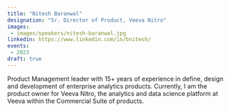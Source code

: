 ```yaml
---
title: "Nitesh Baranwal"
designation: "Sr. Director of Product, Veeva Nitro"
images:
 - images/speakers/nitesh-baranwal.jpg
linkedin: https://www.linkedin.com/in/bnitesh/
events:
 - 2023
draft: true
---
```


Product Management leader with 15+ years of experience in define, design and development of enterprise analytics products. Currently, I am the product owner for Veeva Nitro, the analytics and data science platform at Veeva within the Commercial Suite of products.